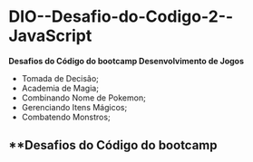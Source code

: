 # DIO--Desafio-do-Codigo-2--JavaScript

**Desafios do Código do bootcamp Desenvolvimento de Jogos**
- Tomada de Decisão;
- Academia de Magia;
- Combinando Nome de Pokemon;
- Gerenciando Itens Mágicos;
- Combatendo Monstros;

**Desafios do Código do bootcamp 
- 
